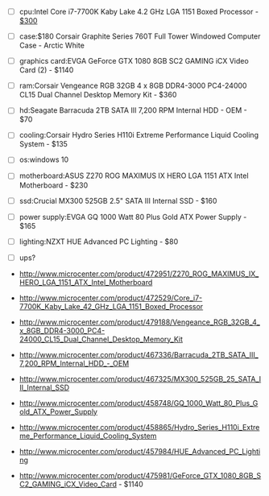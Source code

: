 - [ ] cpu:Intel Core i7-7700K Kaby Lake 4.2 GHz LGA 1151 Boxed Processor - [$300](http://www.microcenter.com/product/441510/Graphite_Series_760T_Full_Tower_Windowed_Computer_Case_-_Arctic_White)
- [ ] case:$180 Corsair Graphite Series 760T Full Tower Windowed Computer Case - Arctic White     
- [ ] graphics card:EVGA GeForce GTX 1080 8GB SC2 GAMING iCX Video Card (2) - $1140
- [ ] ram:Corsair Vengeance RGB 32GB 4 x 8GB DDR4-3000 PC4-24000 CL15 Dual Channel Desktop Memory Kit - $360
- [ ] hd:Seagate Barracuda 2TB SATA III 7,200 RPM Internal HDD - OEM - $70
- [ ] cooling:Corsair Hydro Series H110i Extreme Performance Liquid Cooling System - $135
- [ ] os:windows 10 
- [ ] motherboard:ASUS Z270 ROG MAXIMUS IX HERO LGA 1151 ATX Intel Motherboard - $230
- [ ] ssd:Crucial MX300 525GB 2.5" SATA III Internal SSD - $160
- [ ] power supply:EVGA GQ 1000 Watt 80 Plus Gold ATX Power Supply - $165
- [ ] lighting:NZXT HUE Advanced PC Lighting - $80
- [ ] ups?





* http://www.microcenter.com/product/472951/Z270_ROG_MAXIMUS_IX_HERO_LGA_1151_ATX_Intel_Motherboard

* http://www.microcenter.com/product/472529/Core_i7-7700K_Kaby_Lake_42_GHz_LGA_1151_Boxed_Processor

* http://www.microcenter.com/product/479188/Vengeance_RGB_32GB_4_x_8GB_DDR4-3000_PC4-24000_CL15_Dual_Channel_Desktop_Memory_Kit 

* http://www.microcenter.com/product/467336/Barracuda_2TB_SATA_III_7,200_RPM_Internal_HDD_-_OEM 

* http://www.microcenter.com/product/467325/MX300_525GB_25_SATA_III_Internal_SSD 

* http://www.microcenter.com/product/458748/GQ_1000_Watt_80_Plus_Gold_ATX_Power_Supply 

* http://www.microcenter.com/product/458865/Hydro_Series_H110i_Extreme_Performance_Liquid_Cooling_System

* http://www.microcenter.com/product/457984/HUE_Advanced_PC_Lighting 

* http://www.microcenter.com/product/475981/GeForce_GTX_1080_8GB_SC2_GAMING_iCX_Video_Card - $1140

